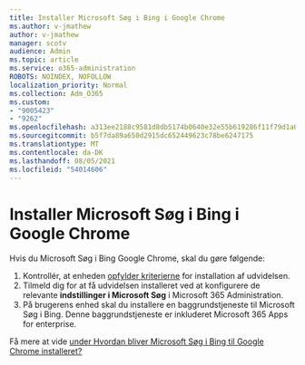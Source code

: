 ```yaml
---
title: Installer Microsoft Søg i Bing i Google Chrome
ms.author: v-jmathew
author: v-jmathew
manager: scotv
audience: Admin
ms.topic: article
ms.service: o365-administration
ROBOTS: NOINDEX, NOFOLLOW
localization_priority: Normal
ms.collection: Adm_O365
ms.custom:
- "9005423"
- "9262"
ms.openlocfilehash: a313ee2188c9581d8db5174b0640e32e55b619286f11f79d1a0293b66cc7c374
ms.sourcegitcommit: b5f7da89a650d2915dc652449623c78be6247175
ms.translationtype: MT
ms.contentlocale: da-DK
ms.lasthandoff: 08/05/2021
ms.locfileid: "54014606"
---
```

# <a name="install-the-microsoft-search-in-bing-extension-in-google-chrome"></a>Installer Microsoft Søg i Bing i Google Chrome

Hvis du Microsoft Søg i Bing Google Chrome, skal du gøre følgende:

1. Kontrollér, at enheden [opfylder kriterierne](https://go.microsoft.com/fwlink/?linkid=2152236) for installation af udvidelsen.
2. Tilmeld dig for at få udvidelsen installeret ved at konfigurere de relevante **indstillinger i Microsoft Søg** i Microsoft 365 Administration.
3. På brugerens enhed skal du installere en baggrundstjeneste til Microsoft Søg i Bing. Denne baggrundstjeneste er inkluderet Microsoft 365 Apps for enterprise.

Få mere at vide [under Hvordan bliver Microsoft Søg i Bing til Google Chrome installeret?](https://go.microsoft.com/fwlink/?linkid=2150992)
